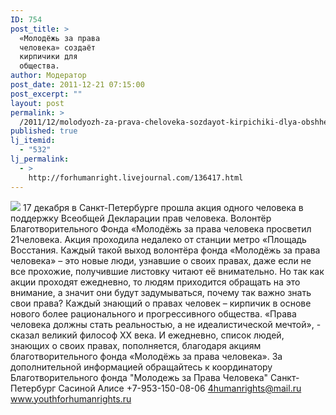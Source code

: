 ```yaml
---
ID: 754
post_title: >
  «Молодёжь за права
  человека» создаёт
  кирпичики для
  общества.
author: Модератор
post_date: 2011-12-21 07:15:00
post_excerpt: ""
layout: post
permalink: >
  /2011/12/molodyozh-za-prava-cheloveka-sozdayot-kirpichiki-dlya-obshhestva.html
published: true
lj_itemid:
  - "532"
lj_permalink:
  - >
    http://forhumanright.livejournal.com/136417.html
---
```

<img src="http://cs5338.vk.com/u132145096/132409092/x_5b26039f.jpg" /> 17 декабря в Санкт-Петербурге прошла акция одного человека в поддержку Всеобщей Декларации прав человека. Волонтёр Благотворительного Фонда «Молодёжь за права человека просветил 21человека.
Акция проходила недалеко от станции метро «Площадь Восстания. Каждый такой выход волонтёра фонда «Молодёжь за права человека» – это новые люди, узнавшие о своих правах, даже если не все прохожие, получившие листовку читают её внимательно. Но так как акции проходят ежедневно, то людям приходится обращать на это внимание, а значит они будут задумываться, почему так важно знать свои права? Каждый знающий о правах человек – кирпичик в основе нового более рационального и прогрессивного общества.
«Права человека должны стать реальностью, а не идеалистической мечтой», - сказал великий философ ХХ века. И ежедневно, список людей, знающих о своих правах, пополняется, благодаря акциям благотворительного фонда «Молодёжь за права человека».
За дополнительной информацией обращайтесь к координатору
Благотворительного фонда
"Молодежь за Права Человека" Санкт-Петербург 
Сасиной Алисе 
+7-953-150-08-06 
4humanrights@mail.ru
www.youthforhumanrights.ru